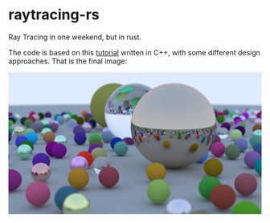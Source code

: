 # raytracing-rs
Ray Tracing in one weekend, but in rust.



The code is based on this [tutorial](https://raytracing.github.io/books/RayTracingInOneWeekend.html) written in C++, with some different design approaches. That is the final image:



![Image](generated/final_image.png)

